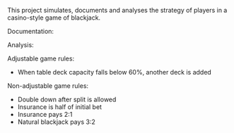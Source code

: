 This project simulates, documents and analyses the strategy of players in a casino-style game of blackjack.

Documentation:

Analysis:





Adjustable game rules:
- When table deck capacity falls below 60%, another deck is added

Non-adjustable game rules:
- Double down after split is allowed
- Insurance is half of initial bet
- Insurance pays 2:1
- Natural blackjack pays 3:2
